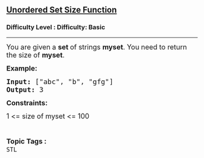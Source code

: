 <h2><a href="https://www.geeksforgeeks.org/problems/unordered-set-size-function--110845/1?page=1&difficulty=Basic,Easy&sortBy=accuracy">Unordered Set Size Function</a></h2><h3>Difficulty Level : Difficulty: Basic</h3><hr><div class="problems_problem_content__Xm_eO"><p><span style="font-size: 18px;">You are given a <strong>set </strong>of strings <strong>myset</strong>. You need to return the size of <strong>myset</strong>.</span></p>
<p><span style="font-size: 18px;"><strong>Example:</strong></span></p>
<pre><span style="font-size: 18px;"><strong>Input: </strong>["abc", "b", "gfg"]<br><strong>Output: </strong>3<br></span></pre>
<p><strong><span style="font-size: 18px;">Constraints:<br></span></strong></p>
<p><span style="font-size: 18px;">1 &lt;= size of myset &lt;= 100</span></p></div><br><p><span style=font-size:18px><strong>Topic Tags : </strong><br><code>STL</code>&nbsp;